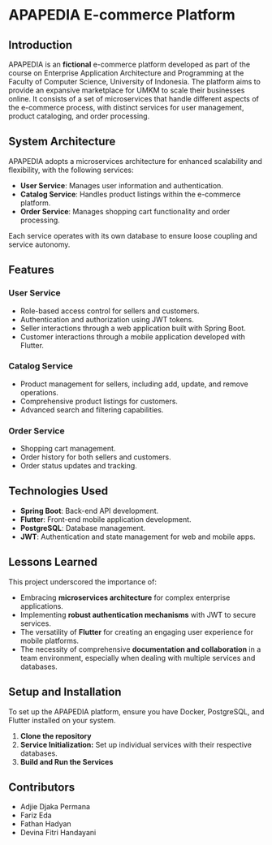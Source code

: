 # APAPEDIA E-commerce Platform

## Introduction

APAPEDIA is an **fictional** e-commerce platform developed as part of the course on Enterprise Application Architecture and Programming at the Faculty of Computer Science, University of Indonesia. The platform aims to provide an expansive marketplace for UMKM to scale their businesses online. It consists of a set of microservices that handle different aspects of the e-commerce process, with distinct services for user management, product cataloging, and order processing.

## System Architecture

APAPEDIA adopts a microservices architecture for enhanced scalability and flexibility, with the following services:

- **User Service**: Manages user information and authentication.
- **Catalog Service**: Handles product listings within the e-commerce platform.
- **Order Service**: Manages shopping cart functionality and order processing.

Each service operates with its own database to ensure loose coupling and service autonomy.

## Features

### User Service

- Role-based access control for sellers and customers.
- Authentication and authorization using JWT tokens.
- Seller interactions through a web application built with Spring Boot.
- Customer interactions through a mobile application developed with Flutter.

### Catalog Service

- Product management for sellers, including add, update, and remove operations.
- Comprehensive product listings for customers.
- Advanced search and filtering capabilities.

### Order Service

- Shopping cart management.
- Order history for both sellers and customers.
- Order status updates and tracking.

## Technologies Used

- **Spring Boot**: Back-end API development.
- **Flutter**: Front-end mobile application development.
- **PostgreSQL**: Database management.
- **JWT**: Authentication and state management for web and mobile apps.

## Lessons Learned

This project underscored the importance of:

- Embracing **microservices architecture** for complex enterprise applications.
- Implementing **robust authentication mechanisms** with JWT to secure services.
- The versatility of **Flutter** for creating an engaging user experience for mobile platforms.
- The necessity of comprehensive **documentation and collaboration** in a team environment, especially when dealing with multiple services and databases.

## Setup and Installation

To set up the APAPEDIA platform, ensure you have Docker, PostgreSQL, and Flutter installed on your system.

1. **Clone the repository**
2. **Service Initialization:** Set up individual services with their respective databases.
3. **Build and Run the Services**

## Contributors
- Adjie Djaka Permana
- Fariz Eda 
- Fathan Hadyan
- Devina Fitri Handayani 


